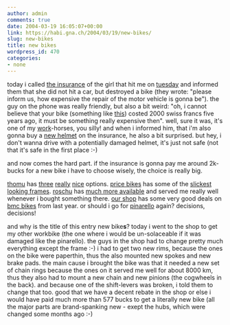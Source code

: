 ```yaml
---
author: admin
comments: true
date: 2004-03-19 16:05:07+00:00
link: https://habi.gna.ch/2004/03/19/new-bikes/
slug: new-bikes
title: new bikes
wordpress_id: 470
categories:
- none
---
```


today i called [the insurance](http://www.alba.ch/) of the girl that hit me on [tuesday](https://habi.gna.ch/blog/archives/000249.html) and informed them that she did not hit a car, but destroyed a bike (they wrote: "please inform us, how expensive the repair of the motor vehicle is gonna be").
the guy on the phone was really friendly, but also a bit weird: "oh, i cannot believe that your bike (something like [this](http://www.kolumbus.fi/niko.koskela/asolo.jpg)) costed 2000 swiss francs five years ago, it must be something really expensive then". well, sure it was, it's one of my [work](https://velokurierbern.ch/)-horses, you silly! and when i informed him, that i'm also gonna buy a [new helmet](http://www.met-helmets.com/ProdottiDet.jsp?idrub=38&idcat=6#) on the insurance, he also a bit surprised. but hey, i don't wanna drive with a potentially damaged helmet, it's just not safe (not that it's safe in the first place :-)

and now comes the hard part. if the insurance is gonna pay me around 2k-bucks for a new bike i have to choose wisely, the choice is really big.

[thomu](http://www.thoemus.ch/) has [three](http://www.thoemus.ch/a_html/bikes/2004/sliker-team.htm) [really](http://www.thoemus.ch/a_html/bikes/2004/sliker-comp.htm) [nice](http://www.thoemus.ch/a_html/bikes/2004/twinner-street.htm) options.
[price bikes](http://www.price-bikes.ch/) has some of the [slickest looking frames](http://www.price-bikes.ch/bikes/road/overview.htm).
[roschu](http://bikeline.ch/) has [much more available](http://www.specialized.com/sbcSSRoadBikes.jsp?my=2004&JServSessionIdroot=fstwsq0d9s.j27002) and served me really well whenever i bought something there.
[our shop](http://velokurierladen.ch/01laden.html) has some very good deals on [bmc bikes](http://www.bmc-racing.com/bikes.cfm?lang=ger&catID=4) from last year.
or should i go for [pinarello](http://www.pinarello.com/main.php?surf=race&path=cycles%2Frace&lang=e) again?
decisions, decisions!

and why is the title of this entry new bike**s**?
today i went to the shop to get my other workbike (the one where i would be un-solaceable if it was damaged like the pinarello). the guys in the shop had to change pretty much everything except the frame :-)
i had to get two new rims, because the ones on the bike were paperthin, thus the also mounted new spokes and new brake pads. the main cause i brought the bike was that it needed a new set of chain rings because the ones on it served me well for about 8000 km, thus they also had to mount a new chain and new pinions (the cogwheels in the back). and because one of the shift-levers was broken, i told them to change that too. good that we have a decent rebate in the shop or else i would have paid much more than 577 bucks to get a literally new bike (all the major parts are brand-spanking new - exept the hubs, which were changed some months ago :-)
